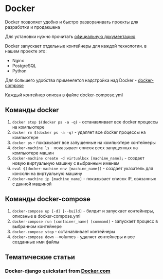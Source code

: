# Docker

Docker позволяет удобно и быстро разворачивать проекты для разработки и продакшена

Для установки нужно прочитать [официальную документацию](https://docs.docker.com)

Docker запускает отдельные контейнеры для каждой технологии. в нашем проекте это:

* Nginx
* PostgreSQL
* Python

Для большего удобства применяется надстройка над Docker - [docker-compose](https://docs.docker.com/compose/django/#connect-the-database)

Каждый контейнер описан в файле docker-compose.yml

## Команды docker

1. `docker stop $(docker ps -a -q)` - останавливает все docker процессы на компьютере
2. `docker rm $(docker ps -a -q)` - удаляет все docker процессы на компьютере
3. `docker ps` - показывает все запущенные на компьютере контейнеры
4. `docker-machine ls` - показывает список всех запущенных на компьютере машин
5. `docker-machine create -d virtualbox [machine_name];` - создает новую виртуальную машину с выбранным именем
6. `eval $(docker-machine env [machine_name])` - создает указатель для консоли на виртуальную машину
7. `docker-machine ip [machine_name]` - показывает список IP, связанных с данной машиной

## Команды docker-compose

1. `docker-compose up [-d] [--build]` - билдит и запускает контейнеры, описаные в docker-compose.yml
2. `docker-compose run [container_name] [command]` - запускает процесс в выбранном контейнере
3. `docker-compose stop` - останавливает контейнеры
4. `docker-compose down` --volumes - удаляет контейнеры и все созданные ими файлы

## Тематические статьи

### Docker-django quickstart from [Docker.com](https://docs.docker.com/compose/django/)


